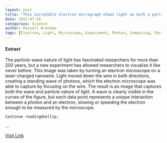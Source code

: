 ```yaml
---
layout: post
title: "This incredible electron micrograph shows light as both a particle and a wave"
date: 2015-07-26
categories: Science
author: Russell Brandom
tags: [Electron, Light, Microscope, Experiment, Photon, Computing, Particle, Quantum computing, Electron microscope, Applied and interdisciplinary physics, Physical sciences, Quantum mechanics, Modern physics, Solid state engineering, Science, Theoretical physics, Materials science, Chemistry, Condensed matter physics, Particle physics, Mechanics, Physics]
---
```





#### Extract
>  
  



  The particle-wave nature of light has fascinated researchers for more than 200 years, but a new experiment has allowed researchers to visualize it like never before. This image was taken by turning an electron microscope on a laser-charged nanowire. Light moved down the wire in both directions, creating a standing wave of photons, which the electron microscope was able to capture by focusing on the wire. The result is an image that captures both the wave and particle nature of light. A wave is clearly visible in the curves of the figure, but each data point represents a unique interaction between a photon and an electron, slowing or speeding the electron enough to be measured by the microscope.

  
    Continue reading&hellip;
  ...



[Visit Link](http://www.theverge.com/2015/3/2/8133819/light-particle-wave-quantum-experiment)


